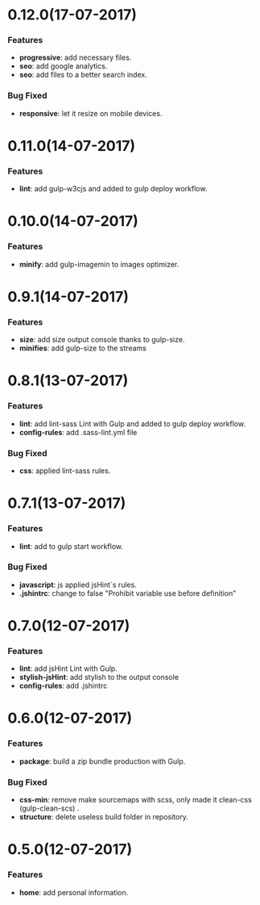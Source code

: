 # 0.12.0(17-07-2017)

### Features

* **progressive**: add necessary files.
* **seo**: add google analytics.
* **seo**: add files to a better search index.

### Bug Fixed

* **responsive**: let it resize on mobile devices.

# 0.11.0(14-07-2017)

### Features

* **lint**: add  gulp-w3cjs and added to gulp deploy workflow.

# 0.10.0(14-07-2017)

### Features

* **minify**: add gulp-imagemin to images optimizer.

# 0.9.1(14-07-2017)

### Features

* **size**: add size output console thanks to gulp-size.
* **minifies**: add gulp-size to the streams

# 0.8.1(13-07-2017)

### Features

* **lint**: add lint-sass Lint with Gulp and added to gulp deploy workflow.
* **config-rules**: add .sass-lint.yml file

### Bug Fixed

* **css**: applied lint-sass rules.

# 0.7.1(13-07-2017)

### Features

* **lint**: add to gulp start workflow.

### Bug Fixed

* **javascript**: js applied jsHint´s rules.
* **.jshintrc**: change to false "Prohibit variable use before definition"

# 0.7.0(12-07-2017)

### Features

* **lint**: add jsHint Lint with Gulp.
* **stylish-jsHint**: add stylish to the output console
* **config-rules**: add .jshintrc

# 0.6.0(12-07-2017)

### Features

* **package**: build a zip bundle production with Gulp.

### Bug Fixed

* **css-min**: remove make sourcemaps with scss, only made it clean-css (gulp-clean-scs) .
* **structure**: delete useless build folder in repository.

# 0.5.0(12-07-2017)

### Features

* **home**: add personal information.
